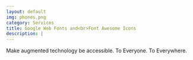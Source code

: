 ```yaml
---
layout: default
img: phones.png
category: Services
title: Google Web Fonts and<br>Font Awesome Icons
description: |
---
```

Make augmented technology be accessible.
To Everyone.
To Everywhere.


